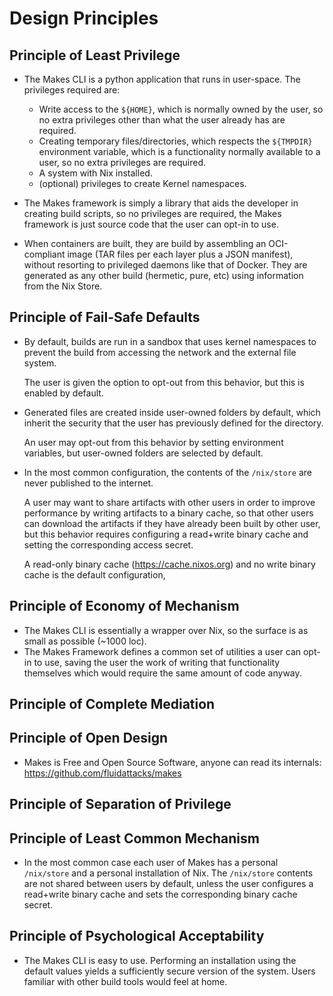 <!--
SPDX-FileCopyrightText: 2022 Fluid Attacks and Makes contributors

SPDX-License-Identifier: MIT
-->

# Design Principles

## Principle of Least Privilege

- The Makes CLI is a python application that runs in user-space.
  The privileges required are:

  - Write access to the `${HOME}`,
    which is normally owned by the user,
    so no extra privileges
    other than what the user already has are required.
  - Creating temporary files/directories,
    which respects the `${TMPDIR}` environment variable,
    which is a functionality normally available to a user,
    so no extra privileges are required.
  - A system with Nix installed.
  - (optional) privileges to create Kernel namespaces.

- The Makes framework is simply a library
  that aids the developer in creating build scripts,
  so no privileges are required,
  the Makes framework is just source code
  that the user can opt-in to use.

- When containers are built,
  they are build by assembling an OCI-compliant image
  (TAR files per each layer plus a JSON manifest),
  without resorting to privileged daemons like that of Docker.
  They are generated as any other build (hermetic, pure, etc)
  using information from the Nix Store.

## Principle of Fail-Safe Defaults

- By default, builds are run in a sandbox
  that uses kernel namespaces
  to prevent the build from accessing the network
  and the external file system.

  The user is given the option to opt-out from this behavior,
  but this is enabled by default.

- Generated files are created inside user-owned folders by default,
  which inherit the security
  that the user has previously defined for the directory.

  An user may opt-out from this behavior by setting environment variables,
  but user-owned folders are selected by default.

- In the most common configuration,
  the contents of the `/nix/store`
  are never published to the internet.

  A user may want to share artifacts with other users
  in order to improve performance
  by writing artifacts to a binary cache,
  so that other users can download the artifacts
  if they have already been built by other user,
  but this behavior
  requires configuring a read+write binary cache
  and setting the corresponding access secret.

  A read-only binary cache (<https://cache.nixos.org>)
  and no write binary cache
  is the default configuration,

## Principle of Economy of Mechanism

- The Makes CLI is essentially a wrapper over Nix,
  so the surface is as small as possible (~1000 loc).
- The Makes Framework defines a common set of utilities
  a user can opt-in to use,
  saving the user the work of writing that functionality themselves
  which would require the same amount of code anyway.

## Principle of Complete Mediation

## Principle of Open Design

- Makes is Free and Open Source Software,
  anyone can read its internals:
  https://github.com/fluidattacks/makes

## Principle of Separation of Privilege

## Principle of Least Common Mechanism

- In the most common case
  each user of Makes has a personal `/nix/store`
  and a personal installation of Nix.
  The `/nix/store` contents are not shared between users by default,
  unless the user configures a read+write binary cache
  and sets the corresponding binary cache secret.

## Principle of Psychological Acceptability

- The Makes CLI is easy to use.
  Performing an installation using the default values
  yields a sufficiently secure version of the system.
  Users familiar with other build tools would feel at home.
